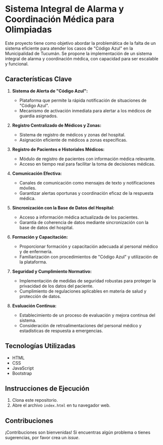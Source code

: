 # Sistema Integral de Alarma y Coordinación Médica para Olimpiadas

Este proyecto tiene como objetivo abordar la problemática de la falta de un sistema eficiente para atender los casos de "Código Azul" en la Municipalidad de Tucumán. Se propone la implementación de un sistema integral de alarma y coordinación médica, con capacidad para ser escalable y funcional.

## Características Clave

1. **Sistema de Alerta de "Código Azul":** 
   - Plataforma que permite la rápida notificación de situaciones de "Código Azul".
   - Mecanismo de activación inmediata para alertar a los médicos de guardia asignados.

2. **Registro Centralizado de Médicos y Zonas:**
   - Sistema de registro de médicos y zonas del hospital.
   - Asignación eficiente de médicos a zonas específicas.

3. **Registro de Pacientes e Historiales Médicos:**
   - Módulo de registro de pacientes con información médica relevante.
   - Acceso en tiempo real para facilitar la toma de decisiones médicas.

4. **Comunicación Efectiva:**
   - Canales de comunicación como mensajes de texto y notificaciones móviles.
   - Garantizar alertas oportunas y coordinación eficaz de la respuesta médica.

5. **Sincronización con la Base de Datos del Hospital:**
   - Acceso a información médica actualizada de los pacientes.
   - Garantía de coherencia de datos mediante sincronización con la base de datos del hospital.

6. **Formación y Capacitación:**
   - Proporcionar formación y capacitación adecuada al personal médico y de enfermería.
   - Familiarización con procedimientos de "Código Azul" y utilización de la plataforma.

7. **Seguridad y Cumplimiento Normativo:**
   - Implementación de medidas de seguridad robustas para proteger la privacidad de los datos del paciente.
   - Cumplimiento de regulaciones aplicables en materia de salud y protección de datos.

8. **Evaluación Continua:**
   - Establecimiento de un proceso de evaluación y mejora continua del sistema.
   - Consideración de retroalimentaciones del personal médico y estadísticas de respuesta a emergencias.

## Tecnologías Utilizadas
- HTML
- CSS
- JavaScript
- Bootstrap

## Instrucciones de Ejecución
1. Clona este repositorio.
2. Abre el archivo `index.html` en tu navegador web.

## Contribuciones
¡Contribuciones son bienvenidas! Si encuentras algún problema o tienes sugerencias, por favor crea un *issue*.


